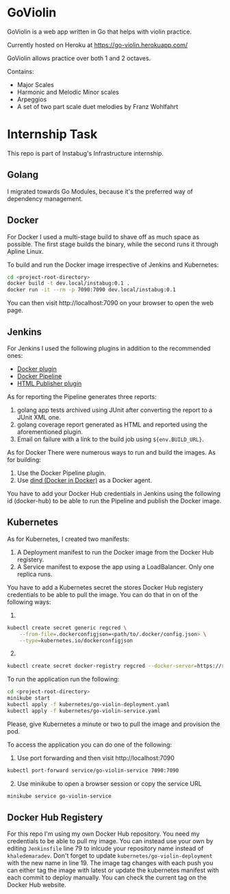 # GoViolin

GoViolin is a web app written in Go that helps with violin practice.

Currently hosted on Heroku at https://go-violin.herokuapp.com/

GoViolin allows practice over both 1 and 2 octaves.

Contains:
* Major Scales
* Harmonic and Melodic Minor scales
* Arpeggios
* A set of two part scale duet melodies by Franz Wohlfahrt


# Internship Task
This repo is part of Instabug's Infrastructure internship.

## Golang
I migrated towards Go Modules, because it's the preferred way of dependency management.

## Docker
For Docker I used a multi-stage build to shave off as much space as possible. The first
stage builds the binary, while the second runs it through Apline Linux.

To build and run the Docker image irrespective of Jenkins and Kubernetes:
```sh
cd <project-root-directory>
docker build -t dev.local/instabug:0.1 .
docker run -it --rm -p 7090:7090 dev.local/instabug:0.1
```
You can then visit http://localhost:7090 on your browser to open the web page.

## Jenkins
For Jenkins I used the following plugins in addition to the recommended ones:
* [Docker plugin](https://plugins.jenkins.io/docker-plugin)
* [Docker Pipeline](https://plugins.jenkins.io/docker-workflow)
* [HTML Publisher plugin](https://plugins.jenkins.io/htmlpublisher)

As for reporting the Pipeline generates three reports:
1. golang app tests archived using JUnit after converting the report to a JUnit XML one.
2. golang coverage report generated as HTML and reported using the aforementioned plugin.
3. Email on failure with a link to the build job using `${env.BUILD_URL}`.

As for Docker There were numerous ways to run and build the images. As for building:
1. Use the Docker Pipeline plugin.
2. Use [dind (Docker in Docker)](https://hub.docker.com/_/docker) as a Docker agent.

You have to add your Docker Hub credentials in Jenkins using the following id (docker-hub) to
be able to run the Pipeline and publish the Docker image.

## Kubernetes
As for Kubernetes, I created two manifests:
1. A Deployment manifest to run the Docker image from the Docker Hub registery.
2. A Service manifest to expose the app using a LoadBalancer.
Only one replica runs.

You have to add a Kubernetes secret the stores Docker Hub registery credentials to be
able to pull the image. You can do that in on of the following ways:

1. 
```sh
kubectl create secret generic regcred \
    --from-file=.dockerconfigjson=<path/to/.docker/config.json> \
    --type=kubernetes.io/dockerconfigjson
```
2. 
```sh
kubectl create secret docker-registry regcred --docker-server=https://registry.hub.docker.com --docker-username=<your-name> --docker-password=<your-pword> --docker-email=<your-email>
```

To run the application run the following:
```sh
cd <project-root-directory>
minikube start
kubectl apply -f kubernetes/go-violin-deployment.yaml
kubectl apply -f kubernetes/go-violin-service.yaml
```
Please, give Kubernetes a minute or two to pull the image and provision the pod.

To access the application you can do one of the following:
1. Use port forwarding and then visit http://localhost:7090
```sh
kubectl port-forward service/go-violin-service 7090:7090
```
2. Use minikube to open a browser session or copy the service URL
```sh
minikube service go-violin-service
```

## Docker Hub Registery
For this repo I'm using my own Docker Hub repository. You need my credentials to be able
to pull my image. You can instead use your own by editing `Jenkinsfile` line 79 to inlcude
your repository name instead of `khaledemaradev`. Don't forget to update
`kubernetes/go-violin-deployment` with the new name in line 19. The image tag changes with
each push you can either tag the image with latest or update the kubernetes manifest with
each commit to deploy manually. You can check the current tag on the Docker Hub website.
